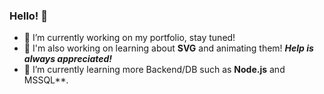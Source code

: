 ### Hello! 👋

- 🔭 I’m currently working on my portfolio, stay tuned!
- :construction: I'm also working on learning about **SVG** and animating them! ***Help is always appreciated!***
- :rocket: I’m currently learning more Backend/DB such as **Node.js** and MSSQL**.

<!--
**AndersErikNissen/AndersErikNissen** is a ✨ _special_ ✨ repository because its `README.md` (this file) appears on your GitHub profile.

- 🔭 I’m currently working on ...
- 🌱 I’m currently learning Backend/DB such as Node.js and MSSQL
- 👯 I’m looking to collaborate on ...
- 🤔 I’m looking for help with ...
- 💬 Ask me about ...
- 📫 How to reach me: ...
- 😄 Pronouns: ...
- ⚡ Fun fact: ...
-->
